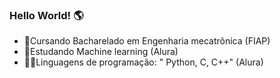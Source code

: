 ### Hello World! 🌎
 
 - 🦾Cursando Bacharelado em Engenharia mecatrônica (FIAP)
 - 🤖Estudando Machine learning (Alura)
 - 👨‍💻Linguagens de programação: " Python, C, C++" (Alura)
